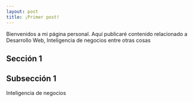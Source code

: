 ```yaml
---
layout: post
title: ¡Primer post!
---
```


Bienvenidos a mi página personal. Aquí publicaré contenido relacionado a Desarrollo Web, Inteligencia de negocios entre otras cosas

## Sección 1

## Subsección 1
 Inteligencia de negocios
